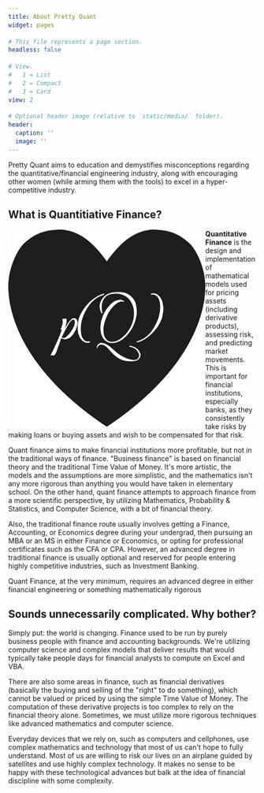 ```yaml
---
title: About Pretty Quant
widget: pages

# This file represents a page section.
headless: false

# View.
#   1 = List
#   2 = Compact
#   3 = Card
view: 2

# Optional header image (relative to `static/media/` folder).
header:
  caption: ''
  image: ''
---
```


Pretty Quant aims to education and demystifies misconceptions regarding the quantitative/financial engineering industry, along with encouraging other women (while arming them with the tools) to excel in a hyper-competitive industry.

## What is Quantitiative Finance?

<img align="left" width="400" height="400" src="logo.jpg" margin-left=100px>

**Quantitative Finance** is the design and implementation of mathematical models used for pricing assets (including derivative products), assessing risk, and predicting market movements. This is important for financial institutions, especially banks, as they consistently take risks by making loans or buying assets and wish to be compensated for that risk.



Quant finance aims to make financial institutions more profitable, but not in the traditional ways of finance. "Business finance" is based on financial theory and the traditional Time Value of Money. It's more artistic, the models and the assumptions are more simplistic, and the mathematics isn't any more rigorous than anything you would have taken in elementary school. On the other hand, quant finance attempts to approach finance from a more scientific perspective, by utilizing Mathematics, Probability & Statistics, and Computer Science, with a bit of financial theory.

Also, the traditional finance route usually involves getting a Finance, Accounting, or Economics degree during your undergrad, then pursuing an MBA or an MS in either Finance or Economics, or opting for professional certificates such as the CFA or CPA. However, an advanced degree in traditional finance is usually optional and reserved for people entering highly competitive industries, such as Investment Banking. 

Quant Finance, at the very minimum, requires an advanced degree in either financial engineering or something mathematically rigorous

## Sounds unnecessarily complicated. Why bother?

Simply put: the world is changing. Finance used to be run by purely business people with finance and accounting backgrounds. We're utilizing computer science and complex models that deliver results that would typically take people days for financial analysts to compute on Excel and VBA.

There are also some areas in finance, such as financial derivatives (basically the buying and selling of the "right" to do something), which cannot be valued or priced by using the simple Time Value of Money. The computation of these derivative projects is too complex to rely on the financial theory alone. Sometimes, we must utilize more rigorous techniques like advanced mathematics and computer science.

Everyday devices that we rely on, such as computers and cellphones, use complex mathematics and technology that most of us can't hope to fully understand. Most of us are willing to risk our lives on an airplane guided by satellites and use highly complex technology. It makes no sense to be happy with these technological advances but balk at the idea of financial discipline with some complexity.